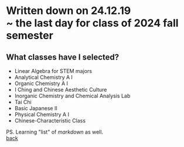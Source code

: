 # Written down on 24.12.19 <br>~ the last day for class of 2024 fall semester  
## What classes have I selected?  
- Linear Algebra for STEM majors
- Analytical Chemistry A I
- Organic Chemistry A I
- I Ching and Chinese Aesthetic Culture
- Inorganic Chemistry and Chemical Analysis Lab
- Tai Chi
- Basic Japanese II
- Physical Chemistry A I
- Chinese-Characteristic Class




PS. Learning "list" of *markdown* as well.<br>
[back](./)
